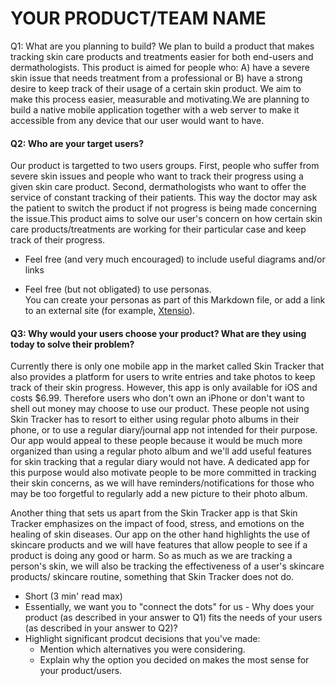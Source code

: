 # YOUR PRODUCT/TEAM NAME

Q1: What are you planning to build?
We plan to build a product that makes tracking skin care products and treatments easier for both end-users and dermathologists.
This product is aimed for people who: A) have a severe skin issue that needs treatment from a professional or B) have a 
strong desire to keep track of their usage of a certain skin product. We aim to make this process easier, measurable and 
motivating.We are planning to build a native mobile application together with a web server to make it accessible from any device
that our user would want to have. 
#### Q2: Who are your target users?
 Our product is targetted to two users groups. First, people who suffer from severe skin issues and people who want to track their progress using a given skin care product. Second, 
dermathologists who want to offer the service of constant tracking of their patients. This way the doctor may ask the patient
to switch the product if not progress is being made concerning the issue.This product aims to solve our user's concern
on how certain skin care products/treatments are working for their particular case and keep track of their progress.
 * Feel free (and very much encouraged) to include useful diagrams and/or links



 * Feel free (but not obligated) to use personas.        
   You can create your personas as part of this Markdown file, or add a link to an external site (for example, [Xtensio](https://xtensio.com/user-persona/)).

#### Q3: Why would your users choose your product? What are they using today to solve their problem?
Currently there is only one mobile app in the market called Skin Tracker that also provides a platform for users to write entries and 
take photos to keep track of their skin progress. However, this app is only available for iOS and costs $6.99. Therefore users who don't 
own an iPhone or don't want to shell out money may choose to use our product. These people not using Skin Tracker has to resort to either
using regular photo albums in their phone, or to use a regular diary/journal app not intended for their purpose. Our app would appeal to
these people because it would be much more organized than using a regular photo album and we'll add useful features for skin tracking
that a regular diary would not have. A dedicated app for this purpose would also motivate people to be more committed in tracking their
skin concerns, as we will have reminders/notifications for those who may be too forgetful to regularly add a new picture to their photo
album.

Another thing that sets us apart from the Skin Tracker app is that Skin Tracker emphasizes on the impact of food, stress, and emotions on 
the healing of skin diseases. Our app on the other hand highlights the use of skincare products and we will have features that allow 
people to see if a product is doing any good or harm. So as much as we are tracking a person's skin, we will also be tracking the 
effectiveness of a user's skincare products/ skincare routine, something that Skin Tracker does not do.


 * Short (3 min' read max)
 * Essentially, we want you to "connect the dots" for us - Why does your product (as described in your answer to Q1) fits the needs of your users (as described in your answer to Q2)?
 * Highlight significant prodcut decisions that you've made:
    * Mention which alternatives you were considering.
    * Explain why the option you decided on makes the most sense for your product/users.
 

